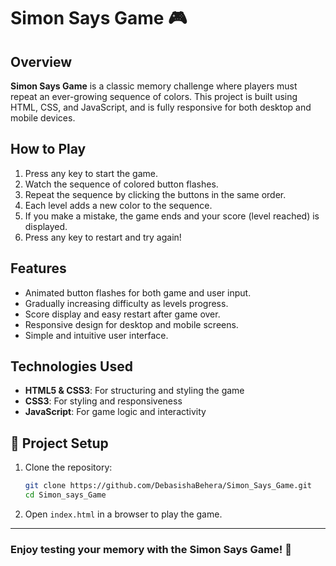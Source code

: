 # Simon Says Game 🎮

## Overview

**Simon Says Game** is a classic memory challenge where players must repeat an ever-growing sequence of colors. This project is built using HTML, CSS, and JavaScript, and is fully responsive for both desktop and mobile devices.

## How to Play

1. Press any key to start the game.
2. Watch the sequence of colored button flashes.
3. Repeat the sequence by clicking the buttons in the same order.
4. Each level adds a new color to the sequence.
5. If you make a mistake, the game ends and your score (level reached) is displayed.
6. Press any key to restart and try again!

## Features

- Animated button flashes for both game and user input.
- Gradually increasing difficulty as levels progress.
- Score display and easy restart after game over.
- Responsive design for desktop and mobile screens.
- Simple and intuitive user interface.

## Technologies Used

- **HTML5 & CSS3**: For structuring and styling the game
- **CSS3**: For styling and responsiveness
- **JavaScript**: For game logic and interactivity

## 📂 Project Setup

1. Clone the repository:
   ```sh
   git clone https://github.com/DebasishaBehera/Simon_Says_Game.git
   cd Simon_says_Game
   ```
2. Open `index.html` in a browser to play the game.

---

### Enjoy testing your memory with the Simon Says Game! 🚀
